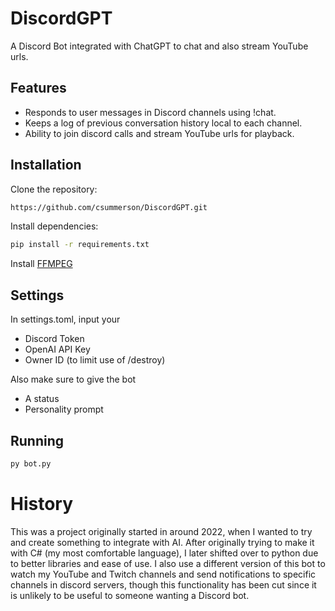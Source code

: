 # DiscordGPT

A Discord Bot integrated with ChatGPT to chat and also stream YouTube urls. 

## Features

 - Responds to user messages in Discord channels using !chat.
 - Keeps a log of previous conversation history local to each channel.
 - Ability to join discord calls and stream YouTube urls for playback.

## Installation

Clone the repository:

```bash
https://github.com/csummerson/DiscordGPT.git
```

Install dependencies:

```bash
pip install -r requirements.txt
```

Install [FFMPEG](https://ffmpeg.org/download.html)

## Settings

In settings.toml, input your

- Discord Token
- OpenAI API Key
- Owner ID (to limit use of /destroy)

Also make sure to give the bot

- A status
- Personality prompt

## Running

```bash
py bot.py
```

# History

This was a project originally started in around 2022, when I wanted to try and create something to integrate with AI. After originally trying to make it with C# (my most comfortable language), I later shifted over to python due to better libraries and ease of use. 
I also use a different version of this bot to watch my YouTube and Twitch channels and send notifications to specific channels in discord servers, though this functionality has been cut since it is unlikely to be useful to someone wanting a Discord bot.
